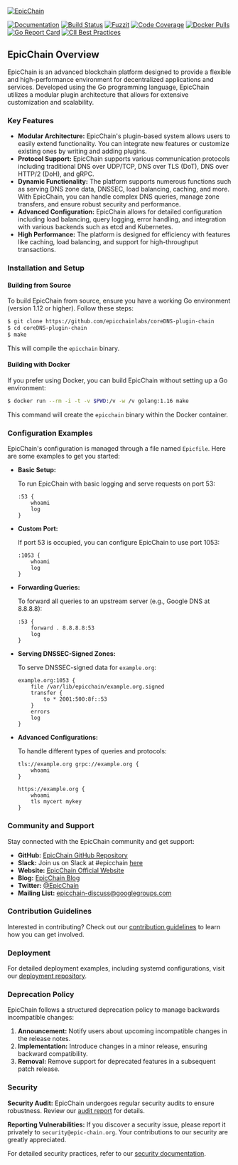 [![EpicChain](https://epic-chain.org/images/EpicChain_Logo.png)](https://epic-chain.org)

[![Documentation](https://img.shields.io/badge/godoc-reference-blue.svg)](https://godoc.org/github.com/epicchainlabs/coreDNS-plugin-chain)
[![Build Status](https://img.shields.io/travis/epicchain/epicchain/master.svg?label=build)](https://travis-ci.org/epicchain/epicchain)
[![Fuzzit](https://app.fuzzit.dev/badge?org_id=epicchain&branch=master)](https://fuzzit.dev)
[![Code Coverage](https://img.shields.io/codecov/c/github/epicchain/epicchain/master.svg)](https://codecov.io/github/epicchain/epicchain?branch=master)
[![Docker Pulls](https://img.shields.io/docker/pulls/epicchain/epicchain.svg)](https://hub.docker.com/r/epicchain/epicchain)
[![Go Report Card](https://goreportcard.com/badge/github.com/epicchainlabs/coreDNS-plugin-chain)](https://goreportcard.com/report/epicchain/epicchain)
[![CII Best Practices](https://bestpractices.coreinfrastructure.org/projects/1250/badge)](https://bestpractices.coreinfrastructure.org/projects/1250)

## EpicChain Overview

EpicChain is an advanced blockchain platform designed to provide a flexible and high-performance environment for decentralized applications and services. Developed using the Go programming language, EpicChain utilizes a modular plugin architecture that allows for extensive customization and scalability.

### Key Features

- **Modular Architecture:** EpicChain's plugin-based system allows users to easily extend functionality. You can integrate new features or customize existing ones by writing and adding plugins.
- **Protocol Support:** EpicChain supports various communication protocols including traditional DNS over UDP/TCP, DNS over TLS (DoT), DNS over HTTP/2 (DoH), and gRPC.
- **Dynamic Functionality:** The platform supports numerous functions such as serving DNS zone data, DNSSEC, load balancing, caching, and more. With EpicChain, you can handle complex DNS queries, manage zone transfers, and ensure robust security and performance.
- **Advanced Configuration:** EpicChain allows for detailed configuration including load balancing, query logging, error handling, and integration with various backends such as etcd and Kubernetes.
- **High Performance:** The platform is designed for efficiency with features like caching, load balancing, and support for high-throughput transactions.

### Installation and Setup

#### Building from Source

To build EpicChain from source, ensure you have a working Go environment (version 1.12 or higher). Follow these steps:

```bash
$ git clone https://github.com/epicchainlabs/coreDNS-plugin-chain
$ cd coreDNS-plugin-chain
$ make
```

This will compile the `epicchain` binary.

#### Building with Docker

If you prefer using Docker, you can build EpicChain without setting up a Go environment:

```bash
$ docker run --rm -i -t -v $PWD:/v -w /v golang:1.16 make
```

This command will create the `epicchain` binary within the Docker container.

### Configuration Examples

EpicChain's configuration is managed through a file named `Epicfile`. Here are some examples to get you started:

- **Basic Setup:**

  To run EpicChain with basic logging and serve requests on port 53:

  ```text
  :53 {
      whoami
      log
  }
  ```

- **Custom Port:**

  If port 53 is occupied, you can configure EpicChain to use port 1053:

  ```text
  :1053 {
      whoami
      log
  }
  ```

- **Forwarding Queries:**

  To forward all queries to an upstream server (e.g., Google DNS at 8.8.8.8):

  ```text
  :53 {
      forward . 8.8.8.8:53
      log
  }
  ```

- **Serving DNSSEC-Signed Zones:**

  To serve DNSSEC-signed data for `example.org`:

  ```text
  example.org:1053 {
      file /var/lib/epicchain/example.org.signed
      transfer {
          to * 2001:500:8f::53
      }
      errors
      log
  }
  ```

- **Advanced Configurations:**

  To handle different types of queries and protocols:

  ```text
  tls://example.org grpc://example.org {
      whoami
  }

  https://example.org {
      whoami
      tls mycert mykey
  }
  ```

### Community and Support

Stay connected with the EpicChain community and get support:

- **GitHub:** [EpicChain GitHub Repository](https://github.com/epicchainlabs/coreDNS-plugin-chain)
- **Slack:** Join us on Slack at #epicchain [here](https://slack.epic-chain.org)
- **Website:** [EpicChain Official Website](https://epic-chain.org)
- **Blog:** [EpicChain Blog](https://blog.epic-chain.org)
- **Twitter:** [@EpicChain](https://twitter.com/EpicChainLabs)
- **Mailing List:** [epicchain-discuss@googlegroups.com](mailto:epicchain-discuss@googlegroups.com)

### Contribution Guidelines

Interested in contributing? Check out our [contribution guidelines](CONTRIBUTING.md) to learn how you can get involved.

### Deployment

For detailed deployment examples, including systemd configurations, visit our [deployment repository](https://github.com/epicchainlabs/deployment).

### Deprecation Policy

EpicChain follows a structured deprecation policy to manage backwards incompatible changes:

1. **Announcement:** Notify users about upcoming incompatible changes in the release notes.
2. **Implementation:** Introduce changes in a minor release, ensuring backward compatibility.
3. **Removal:** Remove support for deprecated features in a subsequent patch release.

### Security

**Security Audit:** EpicChain undergoes regular security audits to ensure robustness. Review our [audit report](https://epic-chain.org/assets/SECURITY-REPORT.pdf) for details.

**Reporting Vulnerabilities:** If you discover a security issue, please report it privately to `security@epic-chain.org`. Your contributions to our security are greatly appreciated.

For detailed security practices, refer to our [security documentation](https://github.com/epicchainlabs/coreDNS-plugin-chain/blob/master/SECURITY.md).

